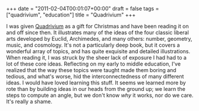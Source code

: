 +++
date = "2011-02-04T00:01:07+00:00"
draft = false
tags = ["quadrivium", "education"]
title = "Quadrivium"
+++
<p>I was given <a href="http://www.amazon.com/Quadrivium-Classical-Liberal-Geometry-Cosmology/dp/0802778135/">Quadrivium</a> as a gift for Christmas and have been reading it on and off since then. It illustrates many of the ideas of the four classic liberal arts developed by Euclid, Archimedes, and many others: number, geometry, music, and cosmology. It's not a particularly deep book, but it covers a wonderful array of topics, and has quite exquisite and detailed illustrations. When reading it, I was struck by the sheer lack of exposure I had had to a lot of these core ideas. Reflecting on my early to middle education, I've realized that the way these topics were taught made them boring and tedious, and what's worse, hid the interconnectedness of many different ideas. I would have loved learning this stuff. It seems we learned more by rote than by building ideas in our heads from the ground up; we learn the steps to compute an angle, but we don't know <em>why</em> it works, nor do we care. It's really a shame.</p> 